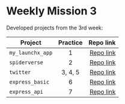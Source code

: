 # Weekly Mission 3

Developed projects from the 3rd week:

| Project          | Practice |                                                         Repo link    |
| ---------------- | :------: | -------------------------------------------------------------------: |
| `my_launchx_app` |    1     |    [Repo link](https://github.com/JavierMendez-Coder/my_launchx_app) |
| `spiderverse`    |    2     |       [Repo link](https://github.com/JavierMendez-Coder/spiderverse) |
| `twitter`        | 3, 4, 5  |           [Repo link](https://github.com/JavierMendez-Coder/twitter) |
| `express_basic`  |    6     |     [Repo link](https://github.com/JavierMendez-Coder/express_basic) |
| `express_api`    |    7     |       [Repo link](https://github.com/JavierMendez-Coder/express_api) |
